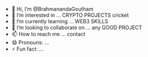 - 👋 Hi, I’m @BrahmanandaGoutham
- 👀 I’m interested in ... CRYPTO PROJECTS cricket
- 🌱 I’m currently learning ... WEB3 SKILLS
- 💞️ I’m looking to collaborate on ... any GOOD PROJECT
- 📫 How to reach me ... contact
- 😄 Pronouns: ...
- ⚡ Fun fact: ... 

<!---
BrahmanandaGoutham/BrahmanandaGoutham is a ✨ special ✨ repository because its `README.md` (this file) appears on your GitHub profile.
You can click the Preview link to take a look at your changes.
--->
